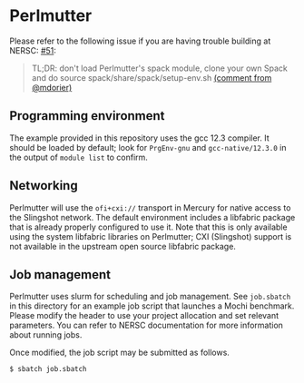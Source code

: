 Perlmutter
==========

Please refer to the following issue if you are having trouble building at NERSC: [#51](https://github.com/mochi-hpc-experiments/platform-configurations/issues/51):

> TL;DR: don't load Perlmutter's spack module, clone your own Spack and do source spack/share/spack/setup-env.sh [(comment from @mdorier)](https://github.com/mochi-hpc-experiments/platform-configurations/issues/51#issuecomment-2535363752)

Programming environment
-----------------------

The example provided in this repository uses the gcc 12.3 compiler.  It
should be loaded by default; look for `PrgEnv-gnu` and `gcc-native/12.3.0`
in the output of `module list` to confirm.

Networking
----------

Perlmutter will use the `ofi+cxi://` transport in Mercury for native access to
the Slingshot network. The default environment includes a libfabric package
that is already properly configured to use it.  Note that this is only
available using the system libfabric libraries on Perlmutter; CXI (Slingshot)
support is not available in the upstream open source libfabric package.


Job management
--------------

Perlmutter uses slurm for scheduling and job management.  See `job.sbatch`
in this directory for an example job script that launches a Mochi benchmark.
Please modify the header to use your project allocation and set relevant
parameters. You can refer to NERSC documentation for more information about
running jobs.

Once modified, the job script may be submitted as follows.

```
$ sbatch job.sbatch
```
